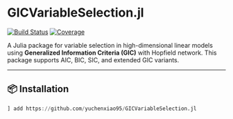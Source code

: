 # GICVariableSelection.jl

[![Build Status](https://img.shields.io/github/actions/workflow/status/yuchenxiao95/GICVariableSelection/CI.yml?branch=main)](https://github.com/yuchenxiao95/GICVariableSelection/actions)
[![Coverage](https://img.shields.io/codecov/c/github/yuchenxiao95/GICVariableSelection/main.svg)](https://codecov.io/gh/yuchenxiao95/GICVariableSelection)

A Julia package for variable selection in high-dimensional linear models using **Generalized Information Criteria (GIC)** with Hopfield network. This package supports AIC, BIC, SIC, and extended GIC variants.

---

## 📦 Installation

```julia
] add https://github.com/yuchenxiao95/GICVariableSelection.jl
